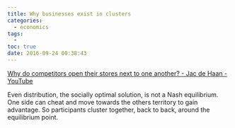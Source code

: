 ```yaml
---
title: Why businesses exist in clusters
categories:
  - economics
tags:
  -
toc: true
date: 2016-09-24 00:38:43
---
```


[Why do competitors open their stores next to one another? - Jac de Haan - YouTube](https://www.youtube.com/watch?v=jILgxeNBK_8)

Even distribution, the socially optimal solution, is not a Nash equilibrium. One side can cheat and move towards the others territory to gain advantage. So participants cluster together, back to back, around the equilibrium point.
